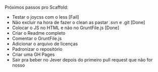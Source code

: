Próximos passos pro Scaffold:

- Testar o joycss com o less [Fail]
- Não excluir na hora de fazer o clean as pastar .svn e .git [Done]
- Colocar o JS no HTML e não no GruntFile.js [Done]
- Criar o Readme completo
- Comentar o GruntFile.js
- Adicionar o arquivo de licenças
- Padronizar o repositório
- Criar uma GH Pages
- Sair pra beber no Jever depois do primeiro pull request que não for nosso
